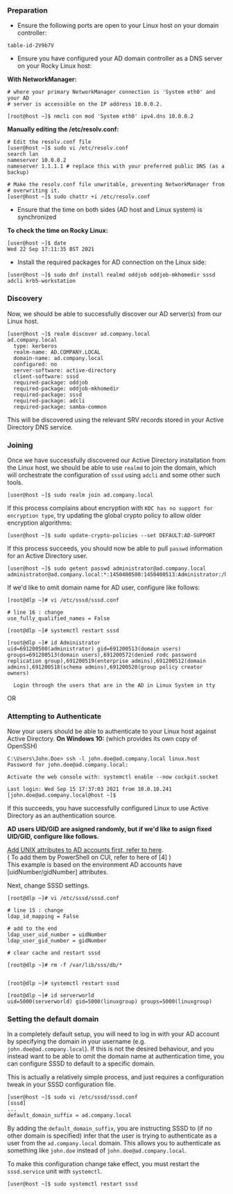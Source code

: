 ### Preparation

-   Ensure the following ports are open to your Linux host on your domain controller:
```notion-like-tables
table-id-2V9b7V
```

* Ensure you have configured your AD domain controller as a DNS server on your Rocky Linux host:

**With NetworkManager:**
```
# where your primary NetworkManager connection is 'System eth0' and your AD
# server is accessible on the IP address 10.0.0.2.

[root@host ~]$ nmcli con mod 'System eth0' ipv4.dns 10.0.0.2
```

**Manually editing the /etc/resolv.conf:**
```
# Edit the resolv.conf file
[user@host ~]$ sudo vi /etc/resolv.conf
search lan
nameserver 10.0.0.2
nameserver 1.1.1.1 # replace this with your preferred public DNS (as a backup)

# Make the resolv.conf file unwritable, preventing NetworkManager from
# overwriting it.
[user@host ~]$ sudo chattr +i /etc/resolv.conf
```
* Ensure that the time on both sides (AD host and Linux system) is synchronized

**To check the time on Rocky Linux:**
```
[user@host ~]$ date
Wed 22 Sep 17:11:35 BST 2021
```

-   Install the required packages for AD connection on the Linux side:
```
[user@host ~]$ sudo dnf install realmd oddjob oddjob-mkhomedir sssd adcli krb5-workstation
```

### Discovery
Now, we should be able to successfully discover our AD server(s) from our Linux host.

```
[user@host ~]$ realm discover ad.company.local
ad.company.local
  type: kerberos
  realm-name: AD.COMPANY.LOCAL
  domain-name: ad.company.local
  configured: no
  server-software: active-directory
  client-software: sssd
  required-package: oddjob
  required-package: oddjob-mkhomedir
  required-package: sssd
  required-package: adcli
  required-package: samba-common
```
This will be discovered using the relevant SRV records stored in your Active Directory DNS service.

### Joining
Once we have successfully discovered our Active Directory installation from the Linux host, we should be able to use `realmd` to join the domain, which will orchestrate the configuration of `sssd` using `adcli` and some other such tools.

```
[user@host ~]$ sudo realm join ad.company.local
```

If this process complains about encryption with `KDC has no support for encryption type`, try updating the global crypto policy to allow older encryption algorithms:

```
[user@host ~]$ sudo update-crypto-policies --set DEFAULT:AD-SUPPORT
```

If this process succeeds, you should now be able to pull `passwd` information for an Active Directory user.

```
[user@host ~]$ sudo getent passwd administrator@ad.company.local
administrator@ad.company.local:*:1450400500:1450400513:Administrator:/home/administrator@ad.company.local:/bin/bash
```

If we'd like to omit domain name for AD user, configure like follows:

```
[root@dlp ~]# vi /etc/sssd/sssd.conf

# line 16 : change
use_fully_qualified_names = False

[root@dlp ~]# systemctl restart sssd

[root@dlp ~]# id Administrator
uid=691200500(administrator) gid=691200513(domain users) groups=691200513(domain users),691200572(denied rodc password replication group),691200519(enterprise admins),691200512(domain admins),691200518(schema admins),691200520(group policy creator owners)
```

`  Login through the users that are in the AD in Linux System in tty`

OR 

### Attempting to Authenticate

Now your users should be able to authenticate to your Linux host against Active Directory.
**On Windows 10:** (which provides its own copy of OpenSSH)

```
C:\Users\John.Doe> ssh -l john.doe@ad.company.local linux.host
Password for john.doe@ad.company.local:

Activate the web console with: systemctl enable --now cockpit.socket

Last login: Wed Sep 15 17:37:03 2021 from 10.0.10.241
[john.doe@ad.company.local@host ~]$
```

If this succeeds, you have successfully configured Linux to use Active Directory as an authentication source.


**AD users UID/GID are asigned randomly, but if we'd like to asign fixed UID/GID, configure like follows.**

[Add UNIX attributes to AD accounts first, refer to here](https://www.server-world.info/en/note?os=Windows_Server_2019&p=active_directory&f=12).  
( To add them by PowerShell on CUI, refer to here of [4] )  
This example is based on the environment AD accounts have [uidNumber/gidNumber] attributes.

Next, change SSSD settings.

```
[root@dlp ~]# vi /etc/sssd/sssd.conf

# line 15 : change
ldap_id_mapping = False

# add to the end  
ldap_user_uid_number = uidNumber  
ldap_user_gid_number = gidNumber

# clear cache and restart sssd
  
[root@dlp ~]# rm -f /var/lib/sss/db/*

  
[root@dlp ~]# systemctl restart sssd

[root@dlp ~]# id serverworld
uid=5000(serverworld) gid=5000(linuxgroup) groups=5000(linuxgroup)
```

### Setting the default domain

In a completely default setup, you will need to log in with your AD account by specifying the domain in your username (e.g. `john.doe@ad.company.local`). If this is not the desired behaviour, and you instead want to be able to omit the domain name at authentication time, you can configure SSSD to default to a specific domain.

This is actually a relatively simple process, and just requires a configuration tweak in your SSSD configuration file.

```
[user@host ~]$ sudo vi /etc/sssd/sssd.conf
[sssd]
...
default_domain_suffix = ad.company.local
```

By adding the `default_domain_suffix`, you are instructing SSSD to (if no other domain is specified) infer that the user is trying to authenticate as a user from the `ad.company.local` domain. This allows you to authenticate as something like `john.doe` instead of `john.doe@ad.company.local`.

To make this configuration change take effect, you must restart the `sssd.service` unit with `systemctl`.
```
[user@host ~]$ sudo systemctl restart sssd
```


